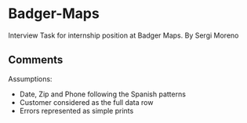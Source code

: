 # Badger-Maps
Interview Task for internship position at Badger Maps. By Sergi Moreno

## Comments
Assumptions:
 - Date, Zip and Phone following the Spanish patterns
 - Customer considered as the full data row
 - Errors represented as simple prints
